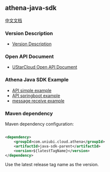 ## athena-java-sdk

[中文文档](./README-zh_CN.md)

### Version Description

* [Version Description](./docs/VersionDesc.md)

### Open API Document

* [UStarCloud Open API Document](./docs/UStar%20cloud%20open%20API.md)

### Athena Java SDK Example

* [API simple example](./athena-sdk-examples/api-simple-example)
* [API springboot example](./athena-sdk-examples/api-springboot-example)
* [message receive example](./athena-sdk-examples/message-receive-example)

### Maven dependency
Maven dependency configuration:
```xml

<dependency>
    <groupId>com.uniubi.cloud.athena</groupId>
    <artifactId>java-sdk-parent</artifactId>
    <version>${latestTagName}</version>
</dependency>
```
Use the latest release tag name as the version.